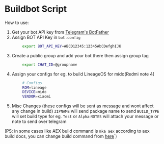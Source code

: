 # Buildbot Script
How to use:

1. Get your bot API key from [Telegram's BotFather](https://t.me/BotFather)
2. Assign BOT API Key in `bot.config`
```bash
        export BOT_API_KEY=ABCD12345:12345AbCDefghIJK
```
3. Create a public group and add your bot there then assign group tag
```bash
        export CHAT_ID=@groupname
```
4. Assign your configs for eg. to build LineageOS for mido(Redmi note 4)
```bash
        # Configs
        ROM=lineage
        DEVICE=mido
        VENDOR=xiaomi
```
5. Misc Changes (these configs will be sent as message and wont affect any change in build)
`ZIPNAME` will send package name to send
`BUILD_TYPE` will set build type for eg. `Test` or `Alpha`
`NOTES` will attach your message or note to send over telegram

(PS: in some cases like AEX build command is `mka aex` according to aex build docs, you can change build command from [here](https://github.com/SwapnilSoni1999/buildbot_script/blob/master/bot.sh#L25)`)
